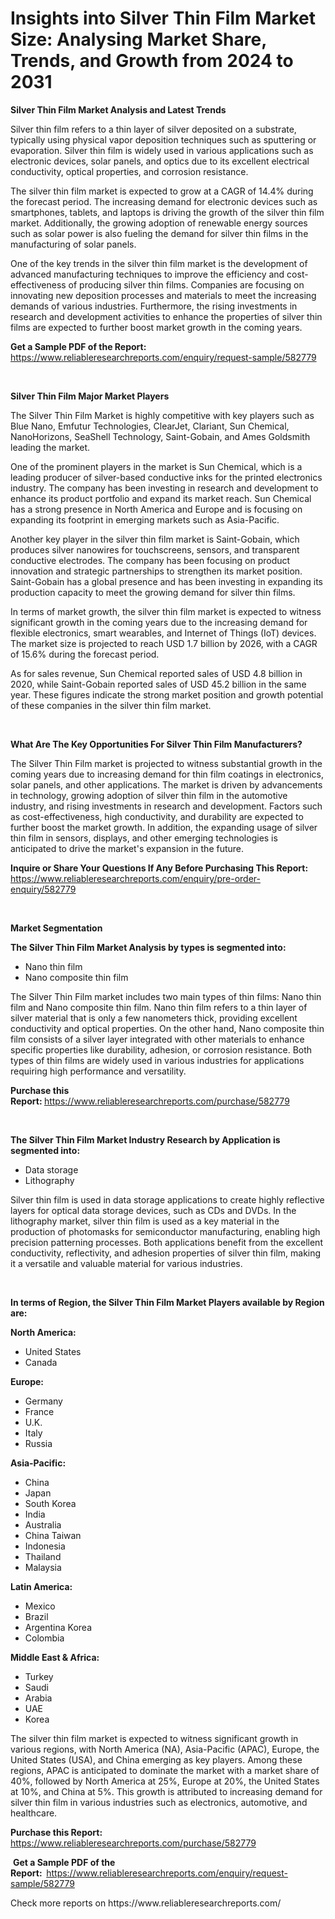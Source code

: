 <p><h1>Insights into Silver Thin Film Market Size: Analysing Market Share, Trends, and Growth from 2024 to 2031</h1></p><p><strong>Silver Thin Film Market Analysis and Latest Trends</strong></p>
<p><p>Silver thin film refers to a thin layer of silver deposited on a substrate, typically using physical vapor deposition techniques such as sputtering or evaporation. Silver thin film is widely used in various applications such as electronic devices, solar panels, and optics due to its excellent electrical conductivity, optical properties, and corrosion resistance.</p><p>The silver thin film market is expected to grow at a CAGR of 14.4% during the forecast period. The increasing demand for electronic devices such as smartphones, tablets, and laptops is driving the growth of the silver thin film market. Additionally, the growing adoption of renewable energy sources such as solar power is also fueling the demand for silver thin films in the manufacturing of solar panels.</p><p>One of the key trends in the silver thin film market is the development of advanced manufacturing techniques to improve the efficiency and cost-effectiveness of producing silver thin films. Companies are focusing on innovating new deposition processes and materials to meet the increasing demands of various industries. Furthermore, the rising investments in research and development activities to enhance the properties of silver thin films are expected to further boost market growth in the coming years.</p></p>
<p><strong>Get a Sample PDF of the Report:&nbsp;</strong> <a href="https://www.reliableresearchreports.com/enquiry/request-sample/582779">https://www.reliableresearchreports.com/enquiry/request-sample/582779</a></p>
<p>&nbsp;</p>
<p><strong>Silver Thin Film Major Market Players</strong></p>
<p><p>The Silver Thin Film Market is highly competitive with key players such as Blue Nano, Emfutur Technologies, ClearJet, Clariant, Sun Chemical, NanoHorizons, SeaShell Technology, Saint-Gobain, and Ames Goldsmith leading the market. </p><p>One of the prominent players in the market is Sun Chemical, which is a leading producer of silver-based conductive inks for the printed electronics industry. The company has been investing in research and development to enhance its product portfolio and expand its market reach. Sun Chemical has a strong presence in North America and Europe and is focusing on expanding its footprint in emerging markets such as Asia-Pacific.</p><p>Another key player in the silver thin film market is Saint-Gobain, which produces silver nanowires for touchscreens, sensors, and transparent conductive electrodes. The company has been focusing on product innovation and strategic partnerships to strengthen its market position. Saint-Gobain has a global presence and has been investing in expanding its production capacity to meet the growing demand for silver thin films.</p><p>In terms of market growth, the silver thin film market is expected to witness significant growth in the coming years due to the increasing demand for flexible electronics, smart wearables, and Internet of Things (IoT) devices. The market size is projected to reach USD 1.7 billion by 2026, with a CAGR of 15.6% during the forecast period.</p><p>As for sales revenue, Sun Chemical reported sales of USD 4.8 billion in 2020, while Saint-Gobain reported sales of USD 45.2 billion in the same year. These figures indicate the strong market position and growth potential of these companies in the silver thin film market.</p></p>
<p>&nbsp;</p>
<p><strong>What Are The Key Opportunities For Silver Thin Film Manufacturers?</strong></p>
<p><p>The Silver Thin Film market is projected to witness substantial growth in the coming years due to increasing demand for thin film coatings in electronics, solar panels, and other applications. The market is driven by advancements in technology, growing adoption of silver thin film in the automotive industry, and rising investments in research and development. Factors such as cost-effectiveness, high conductivity, and durability are expected to further boost the market growth. In addition, the expanding usage of silver thin film in sensors, displays, and other emerging technologies is anticipated to drive the market's expansion in the future.</p></p>
<p><strong>Inquire or Share Your Questions If Any Before Purchasing This Report:</strong> <a href="https://www.reliableresearchreports.com/enquiry/pre-order-enquiry/582779">https://www.reliableresearchreports.com/enquiry/pre-order-enquiry/582779</a></p>
<p>&nbsp;</p>
<p><strong>Market Segmentation</strong></p>
<p><strong>The Silver Thin Film Market Analysis by types is segmented into:</strong></p>
<p><ul><li>Nano thin film</li><li>Nano composite thin film</li></ul></p>
<p><p>The Silver Thin Film market includes two main types of thin films: Nano thin film and Nano composite thin film. Nano thin film refers to a thin layer of silver material that is only a few nanometers thick, providing excellent conductivity and optical properties. On the other hand, Nano composite thin film consists of a silver layer integrated with other materials to enhance specific properties like durability, adhesion, or corrosion resistance. Both types of thin films are widely used in various industries for applications requiring high performance and versatility.</p></p>
<p><strong>Purchase this Report:&nbsp;</strong><a href="https://www.reliableresearchreports.com/purchase/582779">https://www.reliableresearchreports.com/purchase/582779</a></p>
<p>&nbsp;</p>
<p><strong>The Silver Thin Film Market Industry Research by Application is segmented into:</strong></p>
<p><ul><li>Data storage</li><li>Lithography</li></ul></p>
<p><p>Silver thin film is used in data storage applications to create highly reflective layers for optical data storage devices, such as CDs and DVDs. In the lithography market, silver thin film is used as a key material in the production of photomasks for semiconductor manufacturing, enabling high precision patterning processes. Both applications benefit from the excellent conductivity, reflectivity, and adhesion properties of silver thin film, making it a versatile and valuable material for various industries.</p></p>
<p>&nbsp;</p>
<p><strong>In terms of Region, the Silver Thin Film Market Players available by Region are:</strong></p>
<p>
    <p> <strong> North America: </strong>
        <ul>
            <li>United States</li>
            <li>Canada</li>
        </ul>
        </p> 
    <p> <strong> Europe: </strong>
        <ul>
            <li>Germany</li>
            <li>France</li>
            <li>U.K.</li>
            <li>Italy</li>
            <li>Russia</li>
        </ul>
        </p> 
    <p> <strong> Asia-Pacific: </strong>
        <ul>
            <li>China</li>
            <li>Japan</li>
            <li>South Korea</li>
            <li>India</li>
            <li>Australia</li>
            <li>China Taiwan</li>
            <li>Indonesia</li>
            <li>Thailand</li>
            <li>Malaysia</li>
        </ul>
        </p> 
    <p> <strong> Latin America: </strong>
        <ul>
            <li>Mexico</li>
            <li>Brazil</li>
            <li>Argentina Korea</li>
            <li>Colombia</li>
        </ul>
        </p> 
    <p> <strong> Middle East & Africa: </strong>
        <ul>
            <li>Turkey</li>
            <li>Saudi</li>
            <li>Arabia</li>
            <li>UAE</li>
            <li>Korea</li>
        </ul>
    </p>
    </p>
<p><p>The silver thin film market is expected to witness significant growth in various regions, with North America (NA), Asia-Pacific (APAC), Europe, the United States (USA), and China emerging as key players. Among these regions, APAC is anticipated to dominate the market with a market share of 40%, followed by North America at 25%, Europe at 20%, the United States at 10%, and China at 5%. This growth is attributed to increasing demand for silver thin film in various industries such as electronics, automotive, and healthcare.</p></p>
<p><strong>Purchase this Report: </strong><a href="https://www.reliableresearchreports.com/purchase/582779">https://www.reliableresearchreports.com/purchase/582779</a></p>
<p>&nbsp;<strong>Get a Sample PDF of the Report:&nbsp;&nbsp;</strong><a href="https://www.reliableresearchreports.com/enquiry/request-sample/582779">https://www.reliableresearchreports.com/enquiry/request-sample/582779</a></p>
<p><strong></strong></p>
<p>Check more reports on https://www.reliableresearchreports.com/</p>